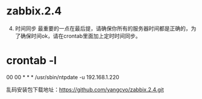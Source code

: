 # zabbix.2.4


4. 时间同步
最重要的一点在最后提，请确保你所有的服务器时间都是正确的，为了确保时间ok，请在crontab里面加上定时时间同步。

# crontab -l
00 00  * * *    /usr/sbin/ntpdate -u 192.168.1.220


乱码安装包下载地址：https://github.com/yangcvo/zabbix.2.4.git

